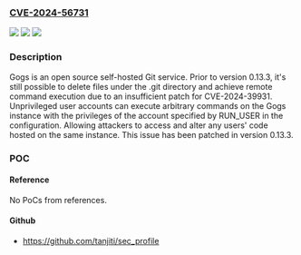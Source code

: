 ### [CVE-2024-56731](https://cve.mitre.org/cgi-bin/cvename.cgi?name=CVE-2024-56731)
![](https://img.shields.io/static/v1?label=Product&message=gogs&color=blue)
![](https://img.shields.io/static/v1?label=Version&message=%3C%200.13.3%20&color=brightgreen)
![](https://img.shields.io/static/v1?label=Vulnerability&message=CWE-552%3A%20Files%20or%20Directories%20Accessible%20to%20External%20Parties&color=brightgreen)

### Description

Gogs is an open source self-hosted Git service. Prior to version 0.13.3, it's still possible to delete files under the .git directory and achieve remote command execution due to an insufficient patch for CVE-2024-39931. Unprivileged user accounts can execute arbitrary commands on the Gogs instance with the privileges of the account specified by RUN_USER in the configuration. Allowing attackers to access and alter any users' code hosted on the same instance. This issue has been patched in version 0.13.3.

### POC

#### Reference
No PoCs from references.

#### Github
- https://github.com/tanjiti/sec_profile

